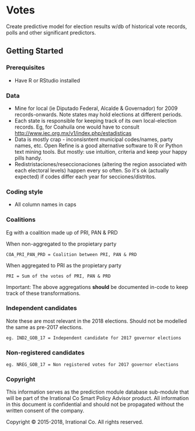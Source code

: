 # Votes

Create predictive model for election results w/db of historical vote records, polls and other significant predictors.

## Getting Started

### Prerequisites

* Have R or RStudio installed

### Data

* Mine for local (ie Diputado Federal, Alcalde & Governador) for 2009 records-onwards. Note states may hold elections at different periods.
* Each state is responsible for keeping track of its own local-election records. Eg, for Coahuila one would have to consult http://www.iec.org.mx/v1/index.php/estadisticas
* Data is mostly crap - inconsisntent municipal codes/names, party names, etc. Open Refine is a good alternative software to R or Python text mining tools. But mostly: use intuition, criteria and keep your happy pills handy.
* Redistristaciones/reseccionaciones (altering the region associated with each electoral levels) happen every so often. So it's ok (actually expected) if codes differ each year for secciones/distritos.

### Coding style

* All column names in caps

### Coalitions

Eg with a coalition made up of PRI, PAN & PRD

When non-aggregated to the propietary party
```
COA_PRI_PAN_PRD = Coalition between PRI, PAN & PRD
```

When aggregated to PRI as the propietary party
```
PRI = Sum of the votes of PRI, PAN & PRD
```

Important: The above aggregations **should** be documented in-code to keep track of these transformations.

### Independent candidates

Note these are most relevant in the 2018 elections. Should not be modelled the same as pre-2017 elections.
```
eg. IND2_GOB_17 = Independent candidate for 2017 governor elections
```
### Non-registered candidates
```
eg. NREG_GOB_17 = Non registered votes for 2017 governor elections
```

### Copyright

This information serves as the prediction module database sub-module that will be part of the Irrational Co Smart Policy Advisor product. All information in this document is confidential and should not be propagated without the written consent of the company.

Copyright © 2015-2018, Irrational Co. All rights reserved.
